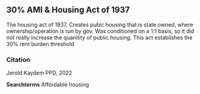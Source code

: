 ## 30% AMI & Housing Act of 1937
The housing act of 1937. Creates pubic housing that is state owned, where ownership/operation is run by gov. 
Was conditioned on a 1:1 basis, so it did not really increase the quanitity of public housing. This act establishes the 30% rent burden threshold

### Citation

Jerold Kaydem PPD, 2022

**Searchterms** Affordable housing

